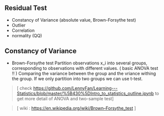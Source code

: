 ## Residual Test
- Constancy of Variance (absolute value, Brown-Forsythe test)
- Outlier 
- Correlation 
- normality (QQ)

## Constancy of Variance
- Brown-Forsythe test
Partition observations x_i into several groups, corresponding to observations with different values. ( basic ANOVA test !! ) 
Comparing the variance between the group and the vriance withing the group. If we only partition into two groups we can use t-test. 

> [ check https://github.com/LennyFan/Learning---Statistics/blob/master/%5B430%5DIntro_to_statistics_outline.ipynb to get more detail of ANOVA and two-sample test]

> [ wiki : https://en.wikipedia.org/wiki/Brown–Forsythe_test ]

